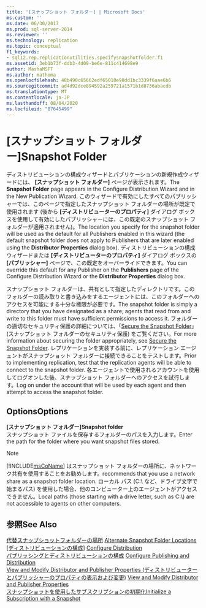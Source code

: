 ```yaml
---
title: '[スナップショット フォルダー] | Microsoft Docs'
ms.custom: ''
ms.date: 06/30/2017
ms.prod: sql-server-2014
ms.reviewer: ''
ms.technology: replication
ms.topic: conceptual
f1_keywords:
- sql12.rep.replicationutilities.specifysnapshotfolder.f1
ms.assetid: 3eb1b73f-ddb3-4d09-be6e-811c414698e9
author: MashaMSFT
ms.author: mathoma
ms.openlocfilehash: 48b490c65662edf65018e98dd1bc3339f6aae6b6
ms.sourcegitcommit: ad4d92dce894592a259721a1571b1d8736abacdb
ms.translationtype: MT
ms.contentlocale: ja-JP
ms.lasthandoff: 08/04/2020
ms.locfileid: "87645499"
---
```

# <a name="snapshot-folder"></a><span data-ttu-id="2e4f5-102">[スナップショット フォルダー]</span><span class="sxs-lookup"><span data-stu-id="2e4f5-102">Snapshot Folder</span></span>
  <span data-ttu-id="2e4f5-103">ディストリビューションの構成ウィザードとパブリケーションの新規作成ウィザードには、 **[スナップショット フォルダー]** ページが表示されます。</span><span class="sxs-lookup"><span data-stu-id="2e4f5-103">The **Snapshot Folder** page appears in the Configure Distribution Wizard and in the New Publication Wizard.</span></span> <span data-ttu-id="2e4f5-104">このウィザードで有効にしたすべてのパブリッシャーでは、このページで指定したスナップショット フォルダーの場所が既定で使用されます (後から **[ディストリビューターのプロパティ]** ダイアログ ボックスを使用して有効にしたパブリッシャーには、この既定のスナップショット フォルダーが適用されません)。</span><span class="sxs-lookup"><span data-stu-id="2e4f5-104">The location you specify for the snapshot folder will be used as the default for all Publishers enabled in this wizard (the default snapshot folder does not apply to Publishers that are later enabled using the **Distributor Properties** dialog box).</span></span> <span data-ttu-id="2e4f5-105">ディストリビューションの構成ウィザードまたは **[ディストリビューターのプロパティ]** ダイアログ ボックスの **[パブリッシャー]** ページで、この既定をオーバーライドできます。</span><span class="sxs-lookup"><span data-stu-id="2e4f5-105">You can override this default for any Publisher on the **Publishers** page of the Configure Distribution Wizard or the **Distributor Properties** dialog box.</span></span>  
  
 <span data-ttu-id="2e4f5-106">スナップショット フォルダーは、共有として指定したディレクトリです。このフォルダーの読み取りと書き込みをするエージェントには、このフォルダーへのアクセスを可能にする十分な権限が必要です。</span><span class="sxs-lookup"><span data-stu-id="2e4f5-106">The snapshot folder is simply a directory that you have designated as a share; agents that read from and write to this folder must have sufficient permissions to access it.</span></span> <span data-ttu-id="2e4f5-107">フォルダーの適切なセキュリティ保護の詳細については、「[Secure the Snapshot Folder](security/secure-the-snapshot-folder.md)」(スナップショット フォルダーのセキュリティ保護) をご覧ください。</span><span class="sxs-lookup"><span data-stu-id="2e4f5-107">For more information about securing the folder appropriately, see [Secure the Snapshot Folder](security/secure-the-snapshot-folder.md).</span></span> <span data-ttu-id="2e4f5-108">レプリケーションを実装する前に、レプリケーション エージェントがスナップショット フォルダーに接続できることをテストします。</span><span class="sxs-lookup"><span data-stu-id="2e4f5-108">Prior to implementing replication, test that the replication agents will be able to connect to the snapshot folder.</span></span> <span data-ttu-id="2e4f5-109">各エージェントで使用されるアカウントを使用してログオンした後、スナップショット フォルダーへのアクセスを試行します。</span><span class="sxs-lookup"><span data-stu-id="2e4f5-109">Log on under the account that will be used by each agent and then attempt to access the snapshot folder.</span></span>  
  
## <a name="options"></a><span data-ttu-id="2e4f5-110">Options</span><span class="sxs-lookup"><span data-stu-id="2e4f5-110">Options</span></span>  
 <span data-ttu-id="2e4f5-111">**[スナップショット フォルダー]**</span><span class="sxs-lookup"><span data-stu-id="2e4f5-111">**Snapshot folder**</span></span>  
 <span data-ttu-id="2e4f5-112">スナップショット ファイルを保存するフォルダーのパスを入力します。</span><span class="sxs-lookup"><span data-stu-id="2e4f5-112">Enter the path for the folder where you want snapshot files stored.</span></span>  
  
> [!NOTE]  
>  [!INCLUDE[msCoName](../../includes/msconame-md.md)] <span data-ttu-id="2e4f5-113">はスナップショット フォルダーの場所に、ネットワーク共有を使用することをお勧めします。</span><span class="sxs-lookup"><span data-stu-id="2e4f5-113">recommends that you use a network share as a snapshot folder location.</span></span> <span data-ttu-id="2e4f5-114">ローカル パス (C:\\ など、ドライブ文字で始まるパス) を使用した場合、他のコンピューター上のエージェントがアクセスできません。</span><span class="sxs-lookup"><span data-stu-id="2e4f5-114">Local paths (those starting with a drive letter, such as C:\\) are not accessible to agents on other computers.</span></span>  
  
## <a name="see-also"></a><span data-ttu-id="2e4f5-115">参照</span><span class="sxs-lookup"><span data-stu-id="2e4f5-115">See Also</span></span>  
 <span data-ttu-id="2e4f5-116">[代替スナップショットフォルダーの場所](alternate-snapshot-folder-locations.md) </span><span class="sxs-lookup"><span data-stu-id="2e4f5-116">[Alternate Snapshot Folder Locations](alternate-snapshot-folder-locations.md) </span></span>  
 <span data-ttu-id="2e4f5-117">[[ディストリビューションの構成]](configure-distribution.md) </span><span class="sxs-lookup"><span data-stu-id="2e4f5-117">[Configure Distribution](configure-distribution.md) </span></span>  
 <span data-ttu-id="2e4f5-118">[パブリッシングとディストリビューションの構成](configure-publishing-and-distribution.md) </span><span class="sxs-lookup"><span data-stu-id="2e4f5-118">[Configure Publishing and Distribution](configure-publishing-and-distribution.md) </span></span>  
 <span data-ttu-id="2e4f5-119">[View and Modify Distributor and Publisher Properties (ディストリビューターとパブリッシャーのプロパティの表示および変更)](view-and-modify-distributor-and-publisher-properties.md) </span><span class="sxs-lookup"><span data-stu-id="2e4f5-119">[View and Modify Distributor and Publisher Properties](view-and-modify-distributor-and-publisher-properties.md) </span></span>  
 [<span data-ttu-id="2e4f5-120">スナップショットを使用したサブスクリプションの初期化</span><span class="sxs-lookup"><span data-stu-id="2e4f5-120">Initialize a Subscription with a Snapshot</span></span>](initialize-a-subscription-with-a-snapshot.md)  
  
  
